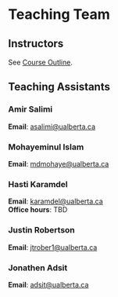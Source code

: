 # Teaching Team

## Instructors

See [Course Outline](../course-outline/).

## Teaching Assistants

### Amir Salimi

**Email**: <asalimi@ualberta.ca>  

### Mohayeminul Islam

**Email**: <mdmohaye@ualberta.ca>  

### Hasti Karamdel

**Email**: <karamdel@ualberta.ca>  
**Office hours**: TBD

### Justin Robertson

**Email**: <jtrober1@ualberta.ca>  

### Jonathen Adsit

**Email**: <adsit@ualberta.ca>  



